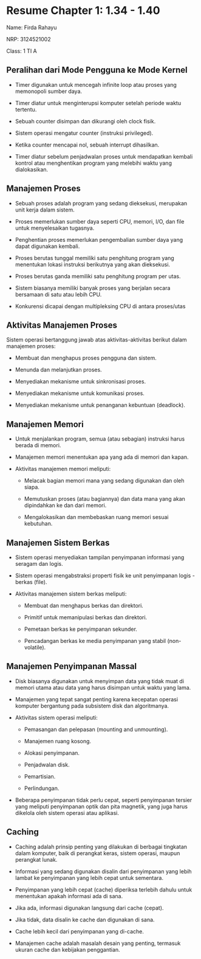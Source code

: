 # Resume Chapter 1: 1.34 - 1.40

Name: Firda Rahayu

NRP: 3124521002

Class: 1 TI A

## Peralihan dari Mode Pengguna ke Mode Kernel

- Timer digunakan untuk mencegah infinite loop atau proses yang memonopoli sumber daya.

- Timer diatur untuk menginterupsi komputer setelah periode waktu tertentu.

- Sebuah counter disimpan dan dikurangi oleh clock fisik.

- Sistem operasi mengatur counter (instruksi privileged).

- Ketika counter mencapai nol, sebuah interrupt dihasilkan.

- Timer diatur sebelum penjadwalan proses untuk mendapatkan kembali kontrol atau menghentikan program yang melebihi waktu yang dialokasikan.


## Manajemen Proses

- Sebuah proses adalah program yang sedang dieksekusi, merupakan unit kerja dalam sistem.

- Proses memerlukan sumber daya seperti CPU, memori, I/O, dan file untuk menyelesaikan tugasnya.

- Penghentian proses memerlukan pengembalian sumber daya yang dapat digunakan kembali.

- Proses berutas tunggal memiliki satu penghitung program yang menentukan lokasi instruksi berikutnya yang akan dieksekusi.

- Proses berutas ganda memiliki satu penghitung program per utas.

- Sistem biasanya memiliki banyak proses yang berjalan secara bersamaan di satu atau lebih CPU.

- Konkurensi dicapai dengan multipleksing CPU di antara proses/utas


## Aktivitas Manajemen Proses

Sistem operasi bertanggung jawab atas aktivitas-aktivitas berikut dalam manajemen proses:

- Membuat dan menghapus proses pengguna dan sistem.

- Menunda dan melanjutkan proses.

- Menyediakan mekanisme untuk sinkronisasi proses.

- Menyediakan mekanisme untuk komunikasi proses.

- Menyediakan mekanisme untuk penanganan kebuntuan (deadlock).   


## Manajemen Memori

- Untuk menjalankan program, semua (atau sebagian) instruksi harus berada di memori.

- Manajemen memori menentukan apa yang ada di memori dan kapan.

- Aktivitas manajemen memori meliputi: 
  * Melacak bagian memori mana yang sedang digunakan dan oleh siapa.

  * Memutuskan proses (atau bagiannya) dan data mana yang akan dipindahkan ke dan dari memori.

  * Mengalokasikan dan membebaskan ruang memori sesuai kebutuhan.


## Manajemen Sistem Berkas

- Sistem operasi menyediakan tampilan penyimpanan informasi yang seragam dan logis.

- Sistem operasi mengabstraksi properti fisik ke unit penyimpanan logis - berkas (file).

- Aktivitas manajemen sistem berkas meliputi: 

  * Membuat dan menghapus berkas dan direktori.

  * Primitif untuk memanipulasi berkas dan direktori.

  * Pemetaan berkas ke penyimpanan sekunder.

  * Pencadangan berkas ke media penyimpanan yang stabil (non-volatile).


## Manajemen Penyimpanan Massal

- Disk biasanya digunakan untuk menyimpan data yang tidak muat di memori utama atau data yang harus disimpan untuk waktu yang lama.

- Manajemen yang tepat sangat penting karena kecepatan operasi komputer bergantung pada subsistem disk dan algoritmanya.

- Aktivitas sistem operasi meliputi: 
  * Pemasangan dan pelepasan (mounting and unmounting).

  * Manajemen ruang kosong.

  * Alokasi penyimpanan.

  * Penjadwalan disk.

  * Pemartisian.
  
  * Perlindungan.

- Beberapa penyimpanan tidak perlu cepat, seperti penyimpanan tersier yang meliputi penyimpanan optik dan pita magnetik, yang juga harus dikelola oleh sistem operasi atau aplikasi.


## Caching

- Caching adalah prinsip penting yang dilakukan di berbagai tingkatan dalam komputer, baik di perangkat keras, sistem operasi, maupun perangkat lunak.

- Informasi yang sedang digunakan disalin dari penyimpanan yang lebih lambat ke penyimpanan yang lebih cepat untuk sementara.

- Penyimpanan yang lebih cepat (cache) diperiksa terlebih dahulu untuk menentukan apakah informasi ada di sana.

- Jika ada, informasi digunakan langsung dari cache (cepat).

- Jika tidak, data disalin ke cache dan digunakan di sana.

- Cache lebih kecil dari penyimpanan yang di-cache.

- Manajemen cache adalah masalah desain yang penting, termasuk ukuran cache dan kebijakan penggantian.

